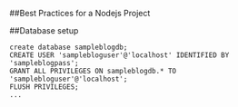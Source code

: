 ##Best Practices for a Nodejs Project

##Database setup
````mysql
create database sampleblogdb;
CREATE USER 'samplebloguser'@'localhost' IDENTIFIED BY  'sampleblogpass';
GRANT ALL PRIVILEGES ON sampleblogdb.* TO 'samplebloguser'@'localhost';
FLUSH PRIVILEGES;
...